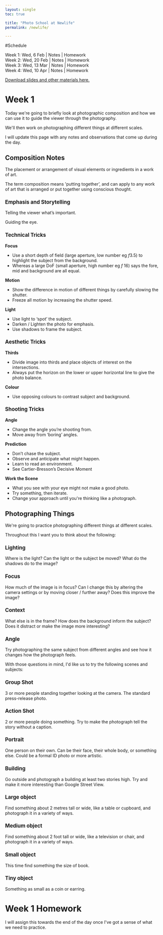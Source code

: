 ```yaml
---
layout: single
toc: true

title: "Photo School at Newlife"
permalink: /newlife/

---
```


<style>h3{ font-size: 1.2em;} h2{font-size: 1.5em;}</style>

#Schedule

Week 1: Wed, 6 Feb | Notes | Homework  
Week 2: Wed, 20 Feb  | Notes | Homework  
Week 3: Wed, 13 Mar  | Notes | Homework  
Week 4: Wed, 10 Apr  | Notes | Homework  

[Download slides and other materials here.](https://www.dropbox.com/sh/88ts51jix1pkd02/AAB1U2nnIcWRz9Nqb_uJOPWxa?dl=0)

# Week 1

Today we're going to briefly look at photographic composition and how we can use it to guide the viewer through the photography. 

We'll then work on photographing different things at different scales. 

I will update this page with any notes and observations that come up during the day. 

## Composition Notes

The placement or arrangement of visual elements or ingredients in a work of art.

The term composition means 'putting together’, and can apply to any work of art that is arranged or put together using conscious thought.

### Emphasis and Storytelling

Telling the viewer what’s important. 

Guiding the eye.

### Technical Tricks

**Focus**

* Use a short depth of field (large aperture, low number eg *f*3.5) to highlight the subject from the background. 
* Whereas a large DoF (small aperture, high number eg *f* 16) says the fore, mid and background are all equal. 

**Motion**

* Show the difference in motion of different things by carefully slowing the shutter. 
* Freeze all motion by increasing the shutter speed. 

**Light**

* Use light to ‘spot’ the subject.
* Darken / Lighten the photo for emphasis.
* Use shadows to frame the subject.

### Aesthetic Tricks

**Thirds**

- Divide image into thirds and place objects of interest on the intersections.
- Always put the horizon on the lower or upper horizontal line to give the photo balance. 

**Colour**

- Use opposing colours to contrast subject and background.

### Shooting Tricks

**Angle**

* Change the angle you’re shooting from. 
* Move away from ‘boring’ angles.

**Prediction**

* Don’t chase the subject. 
* Observe and anticipate what might happen.
* Learn to read an environment.
* See Cartier-Bresson’s Decisive Moment

**Work the Scene**

* What you see with your eye might not make a good photo. 
* Try something, then iterate. 
* Change your approach until you're thinking like a photograph.

## Photographing Things

We're going to practice photographing different things at different scales. 

Throughout this I want you to think about the following:

### Lighting

Where is the light? Can the light or the subject be moved? What do the shadows do to the image? 

### Focus 

How much of the image is in focus? Can I change this by altering the camera settings or by moving closer / further away? Does this improve the image? 

### Context

What else is in the frame? How does the background inform the subject? Does it distract or make the image more interesting? 

### Angle 

Try photographing the same subject from different angles and see how it changes how the photograph feels. 

With those questions in mind, I'd like us to try the following scenes and subjects:

### Group Shot

3 or more people standing together looking at the camera. The standard press-release photo. 

### Action Shot

2 or more people doing something. Try to make the photograph tell the story without a caption. 

### Portrait

One person on their own. Can be their face, their whole body, or something else. Could be a formal ID photo or more artistic. 

### Building

Go outside and photograph a building at least two stories high. Try and make it more interesting than Google Street View.

### Large object

Find something about 2 metres tall or wide, like a table or cupboard, and photograph it in a variety of ways. 

### Medium object

Find something about 2 foot tall or wide, like a television or chair, and photograph it in a variety of ways.

### Small object

This time find something the size of book. 

### Tiny object

Something as small as a coin or earring. 

# Week 1 Homework

I will assign this towards the end of the day once I've got a sense of what we need to practice. 


 



